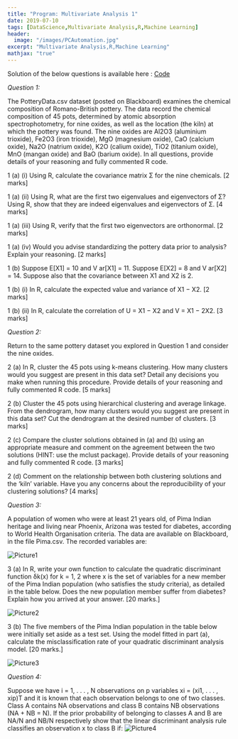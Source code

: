 ```yaml
---
title: "Program: Multivariate Analysis 1"
date: 2019-07-10
tags: [DataScience,Multivariate Analysis,R,Machine Learning]
header:
  image: "/images/PCAutomation.jpg"
excerpt: "Multivariate Analysis,R,Machine Learning"
mathjax: "true"
---
```


Solution of the below questions is available here : [Code](https://github.com/MacPrash/MultivariteAnalysis_1/blob/master/_site/index.md)

*Question 1:*

The PotteryData.csv dataset (posted on Blackboard) examines the chemical composition of Romano-British
pottery. The data record the chemical composition of 45 pots, determined by atomic absorption spectrophotometry, for nine oxides, as well as the location (the kiln) at which the pottery was found. The nine oxides
are Al2O3 (aluminium trioxide), Fe2O3 (iron trioxide), MgO (magnesium oxide), CaO (calcium oxide), Na2O
(natrium oxide), K2O (calium oxide), TiO2 (titanium oxide), MnO (mangan oxide) and BaO (barium oxide).
In all questions, provide details of your reasoning and fully commented R code.

1 (a) (i) Using R, calculate the covariance matrix Σ for the nine chemicals. [2 marks]

1 (a) (ii) Using R, what are the first two eigenvalues and eigenvectors of Σ? Using R, show that they are
indeed eigenvalues and eigenvectors of Σ. [4 marks]

1 (a) (iii) Using R, verify that the first two eigenvectors are orthonormal. [2 marks]

1 (a) (iv) Would you advise standardizing the pottery data prior to analysis? Explain your reasoning. [2
marks]

1 (b) Suppose E[X1] = 10 and V ar[X1] = 11. Suppose E[X2] = 8 and V ar[X2] = 14. Suppose also that the
covariance between X1 and X2 is 2.

1 (b) (i) In R, calculate the expected value and variance of X1 − X2. [2 marks]

1 (b) (ii) In R, calculate the correlation of U = X1 − X2 and V = X1 − 2X2. [3 marks]


*Question 2:*

Return to the same pottery dataset you explored in Question 1 and consider the nine oxides.

2 (a) In R, cluster the 45 pots using k-means clustering. How many clusters would you suggest are present in
this data set? Detail any decisions you make when running this procedure. Provide details of your reasoning
and fully commented R code. [5 marks]

2 (b) Cluster the 45 pots using hierarchical clustering and average linkage. From the dendrogram, how many
clusters would you suggest are present in this data set? Cut the dendrogram at the desired number of clusters.
[3 marks]

2 (c) Compare the cluster solutions obtained in (a) and (b) using an appropriate measure and comment on
the agreement between the two solutions (HINT: use the mclust package). Provide details of your reasoning
and fully commented R code. [3 marks]

2 (d) Comment on the relationship between both clustering solutions and the ‘kiln’ variable. Have you any
concerns about the reproducibility of your clustering solutions? [4 marks]


*Question 3:*

A population of women who were at least 21 years old, of Pima Indian heritage and living near Phoenix,
Arizona was tested for diabetes, according to World Health Organisation criteria. The data are available on
Blackboard, in the file Pima.csv. The recorded variables are:


<img src="{{ site.url }}{{ site.baseurl }}/images/Mutivariate/Picture1.jpg" alt="Picture1">


3 (a) In R, write your own function to calculate the quadratic discriminant function δk(x) for k = 1, 2
where x is the set of variables for a new member of the Pima Indian population (who satisfies the study
criteria), as detailed in the table below. Does the new population member suffer from diabetes? Explain how
you arrived at your answer. [20 marks.]

<img src="{{ site.url }}{{ site.baseurl }}/images/Mutivariate/Picture2.jpg" alt="Picture2">



3 (b) The five members of the Pima Indian population in the table below were initially set aside as a test set.
Using the model fitted in part (a), calculate the misclassification rate of your quadratic discriminant analysis
model. [20 marks.]

<img src="{{ site.url }}{{ site.baseurl }}/images/Mutivariate/Picture3.jpg" alt="Picture3">


*Question 4:*

Suppose we have i = 1, . . . , N observations on p variables xi = (xi1, . . . , xip)T and it is known that each
observation belongs to one of two classes. Class A contains NA observations and class B contains NB
observations (NA + NB = N). If the prior probability of belonging to classes A and B are NA/N and NB/N
respectively show that the linear discriminant analysis rule classifies an observation x to class B if:
<img src="{{ site.url }}{{ site.baseurl }}/images/Mutivariate/Picture4.jpg" alt="Picture4">
